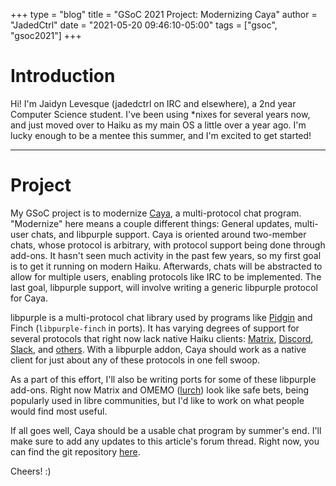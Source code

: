 +++
type = "blog"
title = "GSoC 2021 Project: Modernizing Caya"
author = "JadedCtrl"
date = "2021-05-20 09:46:10-05:00"
tags = ["gsoc", "gsoc2021"]
+++

# Introduction
Hi! I'm Jaidyn Levesque (jadedctrl on IRC and elsewhere), a 2nd year Computer
Science student. I've been using \*nixes for several years now, and just
moved over to Haiku as my main OS a little over a year ago. I'm lucky enough to
be a mentee this summer, and I'm excited to get started!

---

# Project
My GSoC project is to modernize [Caya](https://github.com/Barrett17/Caya), a
multi-protocol chat program. "Modernize" here means a couple different things:
General updates, multi-user chats, and libpurple support. Caya is oriented
around two-member chats, whose protocol is arbitrary, with protocol support
being done through add-ons. It hasn't seen much activity in the past few years,
so my first goal is to get it running on modern Haiku. Afterwards, chats will be
abstracted to allow for multiple users, enabling protocols like IRC to be
implemented. The last goal, libpurple support, will involve writing a generic
libpurple protocol for Caya.

libpurple is a multi-protocol chat library used by programs like
[Pidgin](https://pidgin.im/) and Finch (`libpurple-finch` in ports). It has
varying degrees of support for several protocols that right now lack native
Haiku clients:
[Matrix](https://github.com/matrix-org/purple-matrix/#readme),
[Discord](https://github.com/EionRobb/purple-discord/#readme), 
[Slack](https://github.com/dylex/slack-libpurple/),
and [others](https://pidgin.im/plugins/?type=Protocol). With a libpurple
addon, Caya should work as a native client for just about any of these
protocols in one fell swoop.

As a part of this effort, I'll also be writing ports for some of these libpurple
add-ons. Right now Matrix and OMEMO ([lurch](https://github.com/gkdr/lurch))
look like safe bets, being popularly used in libre communities, but I'd like to
work on what people would find most useful.

If all goes well, Caya should be a usable chat program by summer's end. I'll
make sure to add any updates to this article's forum thread. Right now, you can
find the git repository [here](https://github.com/JadedCtrl/Caya).

Cheers! :)
